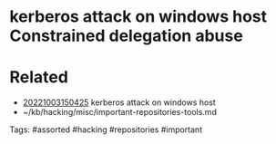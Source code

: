 # kerberos attack on windows host Constrained delegation abuse

# Related
- [20221003150425](/zet/20221003150425/README.md) kerberos attack on windows host
- ~/kb/hacking/misc/important-repositories-tools.md

Tags:
    #assorted #hacking #repositories #important
